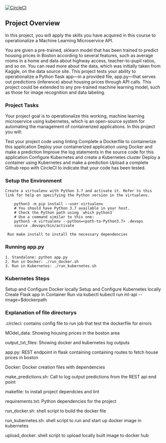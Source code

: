 [![CircleCI](https://circleci.com/gh/Goddhi/DevOps_Microservices_Project.svg?style=svg&circle-token=<YOUR_STATUS_API_TOKEN>)](https://app.circleci.com/pipelines/github/Goddhi/DevOps_Microservices_Project)

<h2>Project Overview </h2>

<p>In this project, you will apply the skills you have acquired in this course to operationalize a Machine Learning Microservice API.

You are given a pre-trained, sklearn model that has been trained to predict housing prices in Boston according to several features, such as average rooms in a home and data about highway access, teacher-to-pupil ratios, and so on. You can read more about the data, which was initially taken from Kaggle, on the data source site. This project tests your ability to operationalize a Python flask app—in a provided file, app.py—that serves out predictions (inference) about housing prices through API calls. This project could be extended to any pre-trained machine learning model, such as those for image recognition and data labeling.</p>

<h3>Project Tasks</h3>

Your project goal is to operationalize this working, machine learning microservice using kubernetes, which is an open-source system for automating the management of containerized applications. In this project you will:

Test your project code using linting
Complete a Dockerfile to containerize this application
Deploy your containerized application using Docker and make a prediction
Improve the log statements in the source code for this application
Configure Kubernetes and create a Kubernetes cluster
Deploy a container using Kubernetes and make a prediction
Upload a complete Github repo with CircleCI to indicate that your code has been tested.

<h3>Setup the Environment</h3>

    Create a virtualenv with Python 3.7 and activate it. Refer to this link for help on specifying the Python version in the virtualenv.

        python3 -m pip install --user virtualenv
        # You should have Python 3.7 available in your host. 
        # Check the Python path using `which python3`
        # Use a command similar to this one:
        python3 -m virtualenv --python=<path-to-Python3.7> .devops
        source .devops/bin/activate

     Run make install to install the necessary dependencies

<h3>Running app.py</h3>    

    1. Standalone: python app.py
    2. Run in Docker: ./run_docker.sh
    3. Run in Kubernetes: ./run_kubernetes.sh

<h3>Kubernetes Steps</h3>    
    Setup and Configure Docker locally
    Setup and Configure Kubernetes locally
    Create Flask app in Container
    Run via kubectl kubectl run ml-api --image=$dockerpath


<h3>Explanation of file directorys</h3>

.circleci: contains config file to run job that test the dockerfile for errors

MOdel_data: Showing housing prices in the boston area

output_txt_files: Showing docker and kubernetes log outputs

app.py: REST endpoint in flask containing containing routes to fetch house prices in boston

Docker: Docker creation files with dependencies

make_predictions.sh: Call to log output predictions from the REST api end point

makefile: to install project dependcies and lint

requirements.txt: Python dependencies for the project

run_docker.sh: shell script to build the docker file

run_kubernetes.sh: shell script to run and start up docker image in kubernetes

upload_docker: shell script to upload locally built image to docker hub

